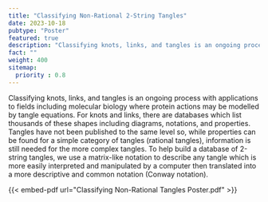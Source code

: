 ```yaml
---
title: "Classifying Non-Rational 2-String Tangles"
date: 2023-10-18
pubtype: "Poster"
featured: true
description: "Classifying knots, links, and tangles is an ongoing process with applications to fields including molecular biology where protein actions may be modelled by tangle equations. For knots and links, there are databases which list thousands of these shapes including diagrams, notations, and properties. Tangles have not been published to the same level so, while properties can be found for a simple category of tangles (rational tangles), information is still needed for the more complex tangles. To help build a database of 2-string tangles, we use a matrix-like notation to describe any tangle which is more easily interpreted and manipulated by a computer then translated into a more descriptive and common notation (Conway notation)."
fact: ""
weight: 400
sitemap:
  priority : 0.8
---
```

Classifying knots, links, and tangles is an ongoing process with applications to fields including molecular biology where protein actions may be modelled by tangle equations. For knots and links, there are databases which list thousands of these shapes including diagrams, notations, and properties. Tangles have not been published to the same level so, while properties can be found for a simple category of tangles (rational tangles), information is still needed for the more complex tangles. To help build a database of 2-string tangles, we use a matrix-like notation to describe any tangle which is more easily interpreted and manipulated by a computer then translated into a more descriptive and common notation (Conway notation).

{{< embed-pdf url="Classifying Non-Rational Tangles Poster.pdf" >}}
